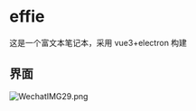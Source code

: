 # effie

这是一个富文本笔记本，采用 vue3+electron 构建

## 界面

![WechatIMG29.png](https://p6-juejin.byteimg.com/tos-cn-i-k3u1fbpfcp/f92a16bc3fca403bab33fc27ff228140~tplv-k3u1fbpfcp-watermark.image?)
